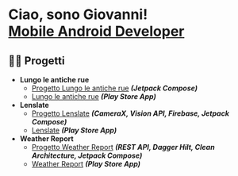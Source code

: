 <h1>Ciao, sono Giovanni!<br/><a href="https://github.com/rJoel01">Mobile Android Developer</a></h1>

<h2>👨‍💻 Progetti</h2>

- <b>Lungo le antiche rue</b>
  - [Progetto Lungo le antiche rue](https://github.com/rJoel01/lungo-le-antiche-rue/blob/main/README.md) <b><i>(Jetpack Compose)</b></i>
  - [Lungo le antiche rue](https://play.google.com/store/apps/details?id=com.joel.sagradellecastagnemap&hl=it) <b><i>(Play Store App)</b></i>
- <b>Lenslate</b>
  - [Progetto Lenslate](https://github.com/rJoel01) <b><i>(CameraX, Vision API, Firebase, Jetpack Compose)</b></i>
  - [Lenslate](https://github.com/rJoel01) <b><i>(Play Store App)</b></i>
- <b>Weather Report</b>
  - [Progetto Weather Report](https://github.com/rJoel01) <b><i>(REST API, Dagger Hilt, Clean Architecture, Jetpack Compose)</b></i>
  - [Weather Report](https://github.com/rJoel01) <b><i>(Play Store App)</b></i>

